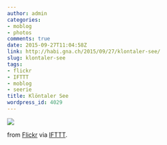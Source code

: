 ```yaml
---
author: admin
categories:
- moblog
- photos
comments: true
date: 2015-09-27T11:04:58Z
link: http://habi.gna.ch/2015/09/27/klontaler-see/
slug: klontaler-see
tags:
- flickr
- IFTTT
- moblog
- seerie
title: Klöntaler See
wordpress_id: 4029
---
```


![](http://ift.tt/1Lg2xR9)  

  

from [Flickr](http://flic.kr/p/yetePP) via [IFTTT](http://ift.tt/1c4nCfM).
